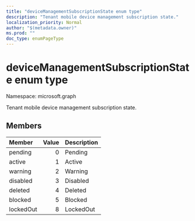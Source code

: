 ```yaml
---
title: "deviceManagementSubscriptionState enum type"
description: "Tenant mobile device management subscription state."
localization_priority: Normal
author: "$(metadata.owner)"
ms.prod: ""
doc_type: enumPageType
---
```


# deviceManagementSubscriptionState enum type

Namespace: microsoft.graph

Tenant mobile device management subscription state.

## Members

| Member    | Value | Description |
| :-------- | ----: | :---------- |
| pending   | 0     | Pending     |
| active    | 1     | Active      |
| warning   | 2     | Warning     |
| disabled  | 3     | Disabled    |
| deleted   | 4     | Deleted     |
| blocked   | 5     | Blocked     |
| lockedOut | 8     | LockedOut   |
